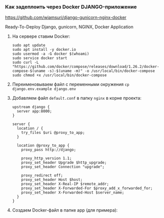### Как задеплоить через Docker DJANGO-приложение

https://github.com/wiamsuri/django-gunicorn-nginx-docker

Ready-To-Deploy Django, gunicorn, NGINX, Docker Application

1. На сервере ставим Docker:
    ```
    sudo apt update
    sudo apt install -y docker.io
    sudo usermod -a -G docker $(whoami)
    sudo service docker start
    sudo curl -L "https://github.com/docker/compose/releases/download/1.26.2/docker-compose-$(uname -s)-$(uname -m)" -o /usr/local/bin/docker-compose
    sudo chmod +x /usr/local/bin/docker-compose
    ```
   
1. Переименовываем файл с переменными окружения
`cp django.env.example django.env`

1. Добавляем файл `default.conf` в папку `nginx` в корне проекта:
    ```
    upstream django {
      server app:8000;
    }
    
    server {
      location / {
        try_files $uri @proxy_to_app;
      }
    
      location @proxy_to_app {
        proxy_pass http://django;
    
        proxy_http_version 1.1;
        proxy_set_header Upgrade $http_upgrade;
        proxy_set_header Connection "upgrade";
    
        proxy_redirect off;
        proxy_set_header Host $host;
        proxy_set_header X-Real-IP $remote_addr;
        proxy_set_header X-Forwarded-For $proxy_add_x_forwarded_for;
        proxy_set_header X-Forwarded-Host $server_name;
      }
    }
    ```


1. Создаем Docker-файл в папке app (для примера):
